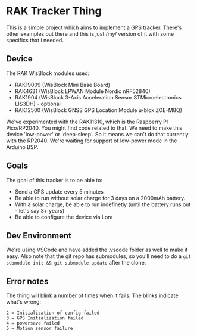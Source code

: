 # RAK Tracker Thing

This is a simple project which aims to implement a GPS tracker. There's other examples out there and this is just /my/ version of it with some specifics that i needed.

## Device

The RAK WisBlock modules used:

- RAK19009 (WisBlock Mini Base Board)
- RAK4631 (WisBlock LPWAN Module Nordic nRF52840)
- RAK1904 (WisBlock 3-Axis Acceleration Sensor STMicroelectronics LIS3DH) - optional
- RAK12500 (WisBlock GNSS GPS Location Module u-blox ZOE-M8Q)

We've experimented with the RAK11310, which is the Raspberry PI Pico/RP2040. You might find code related to that.
We need to make this device 'low-power' or 'deep-sleep'. So it means we can't do that currently with the RP2040. We're waiting for support of low-power mode in the Arduino BSP.

## Goals

The goal of this tracker is to be able to:
- Send a GPS update every 5 minutes
- Be able to run without solar charge for 3 days on a 2000mAh battery.
- With a solar charge, be able to run indefinetly (until the battery runs out - let's say 3+ years)
- Be able to configure the device via Lora


## Dev Environment
We're using VSCode and have added the .vscode folder as well to make it easy.
Also note that the git repo has submodules, so you'll need to do a `git submodule init && git submodule update` after the clone.


## Error notes

The thing will blink a number of times when it fails. The blinks indicate what's wrong:
```
2 = Initialization of config failed
3 = GPS Initialization failed
4 = powersave failed
5 = Motion sensor failure

```
